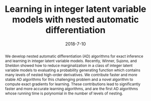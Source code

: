 ---
title: "Learning in integer latent variable models with nested automatic differentiation"
collection: publications
permalink: /publication/2018-7-10-autodiff
abstract: 'We develop nested automatic differentiation (AD) algorithms for exact inference and learning in integer latent variable models. Recently, Winner, Sujono, and Sheldon showed how to reduce marginalization in a class of integer latent variable models to evaluating a probability generating function which contains many levels of nested high-order derivatives. We contribute faster and more stable AD algorithms for this challenging problem and a novel algorithm to compute exact gradients for learning. These contributions lead to significantly faster and more accurate learning algorithms, and are the first AD algorithms whose running time is polynomial in the number of levels of nesting.'
date: 2018-7-10
venue: 'ICML 2018'
paperurl: 'https://people.cs.umass.edu/~sheldon/papers/pgf-backprop.pdf'
citation: 'Daniel Sheldon, Kevin Winner, and Debora Sujono. Learning in integer latent variable models with nested automatic differentiation. In <i>Proceedings of the 35th International Conference on Machine Learning, ICML 2018, Stockholm, Sweden, July 10-15, 2018</i>, pages 4622–4630, 2018'
displaycitationminustitle: ' by Daniel Sheldon, Kevin Winner, and Debora Sujono. In <i>Proceedings of the 35th International Conference on Machine Learning, ICML 2018</i>, pages 4622–4630, 2018.'
---
